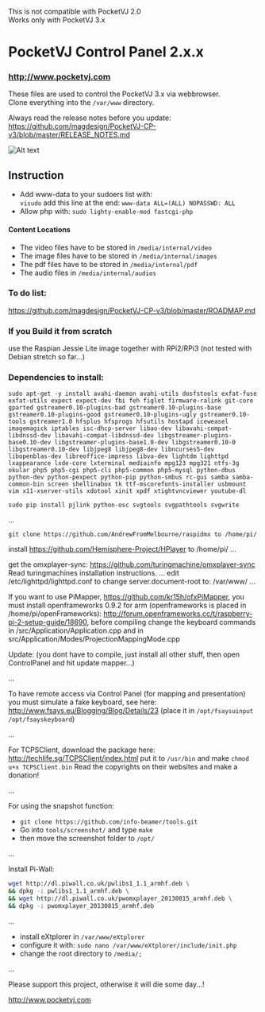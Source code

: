 This is not compatible with PocketVJ 2.0 \
Works only with PocketVJ 3.x

# PocketVJ Control Panel 2.x.x

### http://www.pocketvj.com

These files are used to control the PocketVJ 3.x via webbrowser. \
Clone everything into the `/var/www` directory.

Always read the release notes before you update: https://github.com/magdesign/PocketVJ-CP-v3/blob/master/RELEASE_NOTES.md

![Alt text](https://github.com/magdesign/PocketVJ-CP-v3/blob/master/05_mapper.png?raw=true "Optional Title")

## Instruction

- Add www-data to your sudoers list with:\
   `visudo` add this line at the end: `www-data ALL=(ALL) NOPASSWD: ALL`
- Allow php with: `sudo lighty-enable-mod fastcgi-php`

#### Content Locations
- The video files have to be stored in `/media/internal/video`
- The image files have to be stored in `/media/internal/images`
- The pdf files have to be stored in `/media/internal/pdf`
- The audio files in `/media/internal/audios`

### To do list:
https://github.com/magdesign/PocketVJ-CP-v3/blob/master/ROADMAP.md

### If you Build it from scratch
use the Raspian Jessie Lite image together with RPi2/RPi3
(not tested with Debian stretch so far...)

### Dependencies to install:

```shell
sudo apt-get -y install avahi-daemon avahi-utils dosfstools exfat-fuse exfat-utils expect expect-dev fbi feh figlet firmware-ralink git-core gparted gstreamer0.10-plugins-bad gstreamer0.10-plugins-base gstreamer0.10-plugins-good gstreamer0.10-plugins-ugly gstreamer0.10-tools gstreamer1.0 hfsplus hfsprogs hfsutils hostapd iceweasel imagemagick iptables isc-dhcp-server libao-dev libavahi-compat-libdnssd-dev libavahi-compat-libdnssd-dev libgstreamer-plugins-base0.10-dev libgstreamer-plugins-base1.0-dev libgstreamer0.10-0 libgstreamer0.10-dev libjpeg8 libjpeg8-dev libncurses5-dev libopenblas-dev libreoffice-impress libva-dev lightdm lighttpd lxappearance lxde-core lxterminal mediainfo mpg123 mpg321 ntfs-3g okular php5 php5-cgi php5-cli php5-common php5-mysql python-dbus python-dev python-pexpect python-pip python-smbus rc-gui samba samba-common-bin screen shellinabox tk ttf-mscorefonts-installer usbmount vim x11-xserver-utils xdotool xinit xpdf xtightvncviewer youtube-dl
```

```shell
sudo pip install pjlink python-osc svgtools svgpathtools svgwrite
```
...

```shell
git clone https://github.com/AndrewFromMelbourne/raspidmx to /home/pi/
```

install https://github.com/Hemisphere-Project/HPlayer to /home/pi/
...

get the omxplayer-sync:
https://github.com/turingmachine/omxplayer-sync
Read turingmachines installation instructions.
...
 edit /etc/lighttpd/lighttpd.conf to change server.document-root to: /var/www/
...

If you want to use PiMapper, https://github.com/kr15h/ofxPiMapper, you must install openframeworks 0.9.2 for arm (openframeworks is placed in /home/pi/openFrameworks): http://forum.openframeworks.cc/t/raspberry-pi-2-setup-guide/18690, before compiling change the keyboard commands in /src/Application/Application.cpp and in src/Application/Modes/ProjectionMappingMode.cpp

Update: (you dont have to compile, just install all other stuff, then open ControlPanel and hit update mapper...)

...

To have remote access via Control Panel (for mapping and presentation) you must simulate a fake keyboard, see here:
http://www.fsays.eu/Blogging/Blog/Details/23
(place it in `/opt/fsaysuinput` `/opt/fsayskeyboard`)

...


For TCPSClient, download the package here: http://techlife.sg/TCPSClient/index.html
put it to `/usr/bin` and make `chmod u+x TCPSClient.bin`
Read the copyrights on their websites and make a donation!


...


For using the snapshot function:
- `git clone https://github.com/info-beamer/tools.git`
- Go into `tools/screenshot/` and type `make`
- then move the screenshot folder to `/opt/`


...


Install Pi-Wall:

```bash
wget http://dl.piwall.co.uk/pwlibs1_1.1_armhf.deb \
&& dpkg -i pwlibs1_1.1_armhf.deb \
&& wget http://dl.piwall.co.uk/pwomxplayer_20130815_armhf.deb \
&& dpkg -i pwomxplayer_20130815_armhf.deb
```

...

- install eXtplorer in `/var/www/eXtplorer`
- configure it with: `sudo nano /var/www/eXtplorer/include/init.php`
- change the root directory to `/media/;`

...

Please support this project, otherwise it will die some day...!

http://www.pocketvj.com
